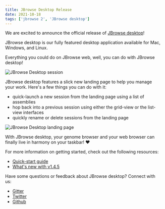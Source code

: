 ```yaml
---
title: JBrowse Desktop Release
date: 2021-10-18
tags: ['jbrowse 2', 'JBrowse desktop']
---
```


We are excited to announce the official release of [JBrowse desktop](https://github.com/GMOD/jbrowse-components/releases/tag/v1.4.5)!

JBrowse desktop is our fully featured desktop application available for Mac, Windows, and Linux.

Everything you could do on JBrowse web, well, you can do with JBrowse desktop!

![JBrowse Desktop session](/img/desktop-session.png)

JBrowse desktop features a slick new landing page to help you manage your work.
Here's a few things you can do with it:

- quick-launch a new session from the landing page using a list of assemblies
- hop back into a previous session using either the grid-view or the list-view interfaces
- quickly rename or delete sessions from the landing page

![JBrowse Desktop landing page](/img/desktop-landing.png)

With JBrowse desktop, your genome browser and your web browser can finally live in harmony on your taskbar! :heart:

For more information on getting started, check out the following resources:

- [Quick-start guide](/docs/quickstart_desktop/)
- [What's new with v1.4.5](https://github.com/GMOD/jbrowse-components/releases/tag/v1.4.5)

Have some questions or feedback about JBrowse desktop? Connect with us:

- [Gitter](https://gitter.im/GMOD/jbrowse2)
- [Twitter](https://twitter.com/usejbrowse)
- [Github](https://github.com/GMOD/jbrowse-components)
